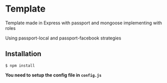 # Template

Template made in Express with passport and mongoose implementing with roles

Using passport-local and passport-facebook strategies

## Installation

```
$ npm install
```

__You need to setup the config file in `config.js`__

